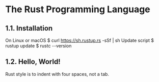 # The Rust Programming Language

## 1.1. Installation
On Linux or macOS
$ curl https://sh.rustup.rs -sSf | sh
Update script
$ rustup update
$ rustc --version

## 1.2. Hello, World!
Rust style is to indent with four spaces, not a tab.
